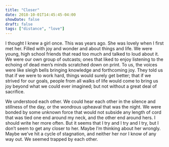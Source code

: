 ```yaml
---
title: "Closer"
date: 2018-10-01T14:45:45-04:00
showDate: false
draft: false
tags: ["distance", "love"]
---
```


I thought I knew a girl once. This was years ago. She was lovely when I first met her. Filled with joy and wonder and about things and life. We were young, high school friends that read too much and talked to loud about it. We were our own group of outcasts; ones that liked to enjoy listening to the echoing of dead men’s minds scratched down on print. To us, the voices were like sleigh bells bringing knowledge and forthcoming joy. They told us that if we were to work hard, things would surely get better; that if we strived for our goals, people from all walks of life would come to bring us joy beyond what we could ever imagined; but not without a great deal of sacrifice.

We understood each other. We could hear each other in the silence and stillness of the day, or the wondrous upheaval that was the night. We were bonded by some unknown force that would not subside any length of cord that was tied one end around my neck, and the other end around hers. I should write her more often. But it seems that I try and I try and I try, but I don’t seem to get any closer to her. Maybe I’m thinking about her wrongly. Maybe we’ve hit a cycle of stagnation, and neither her nor I know of any way out. We seemed trapped by each other.